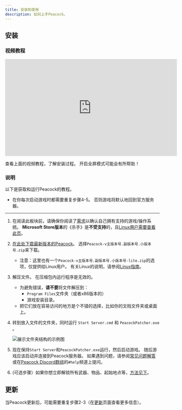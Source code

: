 ```yaml
---
title: 安装和使用
description: 如何上手Peacock。
---
```


## 安装

### 视频教程

<iframe width="560" height="315" src="https://www.youtube-nocookie.com/embed/nF5ngiuDe5M?start=92" title="YouTube视频播放器" frameborder="0" allow="autoplay; encrypted-media; picture-in-picture; web-share" referrerpolicy="strict-origin-when-cross-origin" allowfullscreen="true"></iframe>

查看上面的视频教程，了解安装过程。 开启全屏模式可能会有所帮助！

### 说明

以下是获取和运行Peacock的教程。

-   在你每次启动游戏时都需要重复步骤4-5。 否则游戏将默认地回到官方服务器。

---

1. 在阅读此板块前，请确保你阅读了[需求](./requirements.md)以确认自己拥有支持的游戏/操作系统。 **Microsoft Store版本**的《杀手》是**不受支持**的，且[Linux用户需要查看此页](../guides/linux-setup.md)。

2. [在此处下载最新版本的Peacock](https://github.com/thepeacockproject/Peacock/releases/latest)。 选择`Peacock-v主版本号.副版本号.小版本号.zip`来下载。

    - 注意：这里也有一个`Peacock-v主版本号.副版本号.小版本号-lite.zip`的选项，仅提供给Linux用户。 有关Linux的说明，请参阅[Linux指南](../guides/linux-setup.md)。

3. 解压文件。 在压缩包内运行程序是无效的。

   - 为避免错误，**请不要**将文件解压到：
     - `Program Files`文件夹（或者x86版本的）
     - 游戏安装目录。
   - 把它们放在容易访问的地方是个不错的选择，比如你的文档文件夹或桌面上。

4. 转到放入文件的文件夹，同时运行 `Start Server.cmd` 和 `PeacockPatcher.exe` 。

   ![展示文件夹结构的示例图](/img/patcher_and_server.png)

5. 现在保持`Start Server`和`PeacockPatcher.exe`运行，然后启动游戏。 随后游戏应该启动并连接到Peacock服务器。 如果遇到问题，请参阅[常见问题解答](./faq.md)或在[Peacock Discord群组](https://thepeacockproject.org/discord)的`#help`频道上提问。

6. (可选步骤）如果你想立即解锁所有武器、物品、起始地点等，[方法见下](../intel/faq.md#how-to-get-all-items)。

## 更新

当Peacock更新后，可能需要重复步骤2-3（在[更新](./updating.md)页面查看更多信息）。
